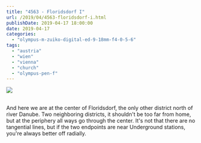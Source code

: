 ```yaml
---
title: "4563 - Floridsdorf I"
url: /2019/04/4563-floridsdorf-i.html
publishDate: 2019-04-17 18:00:00
date: 2019-04-17
categories: 
  - "olympus-m-zuiko-digital-ed-9-18mm-f4-0-5-6"
tags: 
  - "austria"
  - "wien"
  - "vienna"
  - "church"
  - "olympus-pen-f"
---
```

<div class="container">
<div class="center"><a target="_blank" href="https://d25zfm9zpd7gm5.cloudfront.net/1200x1200/2018/20180211_130012_lr.jpg"><img class="webfeedsFeaturedVisual" src="https://d25zfm9zpd7gm5.cloudfront.net/0600x0600/2018/20180211_130012_lr.jpg" /></a></div>
</div>
<br />

And here we are at the center of Floridsdorf, the only other
district north of river Danube. Two neighboring districts, it
shouldn't be too far from home, but at the periphery all ways go
through the center. It's not that there are no tangential lines, but
if the two endpoints are near Underground stations, you're always
better off radially.